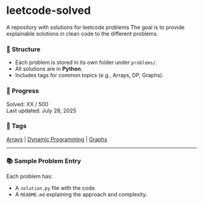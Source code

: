 # leetcode-solved
A repository with solutions for leetcode problems
The goal is to provide explainable solutions in clean code to the different problems.

### 📌 Structure

- Each problem is stored in its own folder under `problems/`.
- All solutions are in **Python**.
- Includes tags for common topics (e.g., Arrays, DP, Graphs).

### 🚧 Progress

Solved: XX / 500  
Last updated: July 28, 2025

### 🧠 Tags

[Arrays](tags/arrays.md) | [Dynamic Programming](tags/dynamic-programming.md) | [Graphs](tags/graphs.md)

---

### 📚 Sample Problem Entry

Each problem has:
- A `solution.py` file with the code.
- A `README.md` explaining the approach and complexity.
